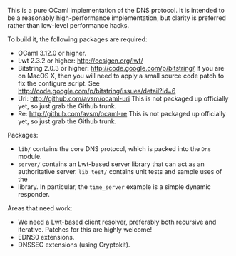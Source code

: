 This is a pure OCaml implementation of the DNS protocol.  It is intended to be
a reasonably high-performance implementation, but clarity is preferred rather
than low-level performance hacks.

To build it, the following packages are required:

* OCaml 3.12.0 or higher.
* Lwt 2.3.2 or higher: http://ocsigen.org/lwt/
* Bitstring 2.0.3 or higher: http://code.google.com/p/bitstring/
  If you are on MacOS X, then you will need to apply a small source code
  patch to fix the configure script.
  See http://code.google.com/p/bitstring/issues/detail?id=6
* Uri: http://github.com/avsm/ocaml-uri
  This is not packaged up officially yet, so just grab the Github trunk.
* Re: http://github.com/avsm/ocaml-re
  This is not packaged up officially yet, so just grab the Github trunk.

Packages:

* `lib/` contains the core DNS protocol, which is packed into the `Dns` module.
* `server/` contains an Lwt-based server library that can act as an
  authoritative server.  `lib_test/` contains unit tests and sample uses of the
* library. In particular, the `time_server` example is a simple dynamic responder.

Areas that need work:

* We need a Lwt-based client resolver, preferably both recursive
  and iterative. Patches for this are highly welcome!
* EDNS0 extensions.
* DNSSEC extensions (using Cryptokit).
